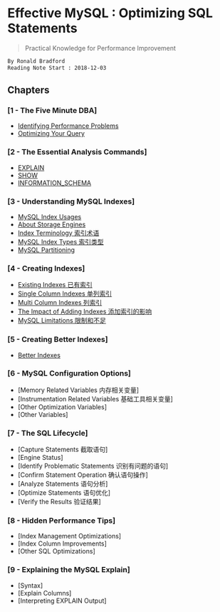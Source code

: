 # Effective MySQL : Optimizing SQL Statements
> Practical Knowledge for Performance Improvement
```md
By Ronald Bradford  
Reading Note Start : 2018-12-03 
```

## Chapters
### [1 - The Five Minute DBA]
* [Identifying Performance Problems](chapter/chapter-1_the_five_minute_DBA.md)
* [Optimizing Your Query](chapter/chapter-1_the_five_minute_DBA.md)

### [2 - The Essential Analysis Commands]
* [EXPLAIN](chapter/chapter-2_analysis_commands.md)
* [SHOW](chapter/chapter-2_analysis_commands.md)
* [INFORMATION_SCHEMA](chapter/chapter-2_analysis_commands.md)

### [3 - Understanding MySQL Indexes]
* [MySQL Index Usages](chapter/chapter-3.1_index_basic.md)
* [About Storage Engines](chapter/chapter-3.1_index_basic.md)
* [Index Terminology 索引术语](chapter/chapter-3.1_index_basic.md)
* [MySQL Index Types 索引类型](chapter/chapter-3.2_index_types.md)
* [MySQL Partitioning](chapter/chapter-3.3_partitions.md)

### [4 - Creating Indexes]
* [Existing Indexes 已有索引](chapter/chapter-4_create_index.md)
* [Single Column Indexes 单列索引](chapter/chapter-4.2_single_column_index.md)
* [Multi Column Indexes 列索引](chapter/chapter-4.3_mutil_column_index.md)
* [The Impact of Adding Indexes 添加索引的影响](chapter/chapter-4.4_impact_of_add_index.md)
* [MySQL Limitations 限制和不足](chapter/chapter-4.4_impact_of_add_index.md)

### [5 - Creating Better Indexes]
* [Better Indexes](chapter/chapter-5_create_better_index.md)

### [6 - MySQL Configuration Options]
* [Memory Related Variables 内存相关变量]
* [Instrumentation Related Variables 基础工具相关变量]
* [Other Optimization Variables]
* [Other Variables]

### [7 - The SQL Lifecycle]
* [Capture Statements 截取语句]
* [Engine Status]
* [Identify Problematic Statements 识别有问题的语句]
* [Confirm Statement Operation 确认语句操作]
* [Analyze Statements 语句分析]
* [Optimize Statements 语句优化]
* [Verify the Results 验证结果]

### [8 - Hidden Performance Tips]
* [Index Management Optimizations]
* [Index Column Improvements]
* [Other SQL Optimizations]

### [9 - Explaining the MySQL Explain]
* [Syntax]
* [Explain Columns]
* [Interpreting EXPLAIN Output]

